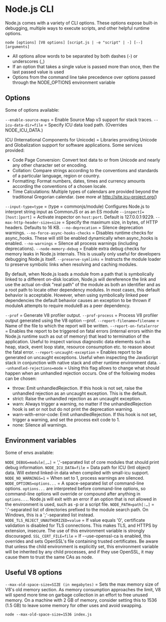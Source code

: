 # Node.js CLI

Node.js comes with a variety of CLI options. These options expose built-in debugging, multiple ways to execute scripts, and other helpful runtime options.

`node [options] [V8 options] [script.js | -e "script" | -] [--] [arguments]`

- All options allow words to be separated by both dashes (-) or underscores (\_)
- If an option that takes a single value is passed more than once, then the last passed value is used
- Options from the command line take precedence over options passed through the NODE_OPTIONS environment variable

## Options

Some of options available:

`--enable-source-maps` = Enable Source Map v3 support for stack traces.
`--icu-data-dir=file` = Specify ICU data load path. (Overrides NODE_ICU_DATA.)

ICU (International Components for Unicode) = Libraries providing Unicode and Globalization support for software applications. Some services provided:

- Code Page Conversion: Convert text data to or from Unicode and nearly any other character set or encoding.
- Collation: Compare strings according to the conventions and standards of a particular language, region or country.
- Formatting: Format numbers, dates, times and currency amounts according the conventions of a chosen locale.
- Time Calculations: Multiple types of calendars are provided beyond the traditional Gregorian calendar.
  (see more at http://site.icu-project.org/)

`--input-type=type` = (type = commonjs/module) Configures Node.js to interpret string input as CommonJS or as an ES module
`--inspect[=[host:]port]` = Activate inspector on `host:port`. Default is 127.0.0.1:9229.
`--max-http-header-size=size` = Specify the maximum size, in bytes, of HTTP headers. Defaults to 16 KB.
`--no-deprecation` = Silence deprecation warnings.
`--no-force-async-hooks-checks` = Disables runtime checks for async_hooks. These will still be enabled dynamically when async_hooks is enabled.
`--no-warnings` = Silence all process warnings (including deprecations).
`--node-memory-debug` = Enable extra debug checks for memory leaks in Node.js internals. This is usually only useful for developers debugging Node.js itself.
`--preserve-symlinks` = Instructs the module loader to preserve symbolic links when resolving and caching modules.

By default, when Node.js loads a module from a path that is symbolically linked to a different on-disk location, Node.js will dereference the link and use the actual on-disk "real path" of the module as both an identifier and as a root path to locate other dependency modules. In most cases, this default behavior is acceptable. However, when using symbolically linked peer dependencies the default behavior causes an exception to be thrown if moduleA attempts to require moduleB as a peer dependency.

`--prof` = Generate V8 profiler output.
`--prof-process` = Process V8 profiler output generated using the V8 option --prof.
`--report-filename=filename` = Name of the file to which the report will be written.
`--report-on-fatalerror` = Enables the report to be triggered on fatal errors (internal errors within the Node.js runtime such as out of memory) that lead to termination of the application. Useful to inspect various diagnostic data elements such as heap, stack, event loop state, resource consumption etc. to reason about the fatal error.
`--report-uncaught-exception` = Enables report to be generated on uncaught exceptions. Useful when inspecting the JavaScript stack in conjunction with native stack and other runtime environment data.
`--unhandled-rejections=mode` = Using this flag allows to change what should happen when an unhandled rejection occurs. One of the following modes can be chosen:

- throw: Emit unhandledRejection. If this hook is not set, raise the unhandled rejection as an uncaught exception. This is the default.
- strict: Raise the unhandled rejection as an uncaught exception.
- warn: Always trigger a warning, no matter if the unhandledRejection hook is set or not but do not print the deprecation warning.
- warn-with-error-code: Emit unhandledRejection. If this hook is not set, trigger a warning, and set the process exit code to 1.
- none: Silence all warnings.

## Environment variables

Some of envs available:

`NODE_DEBUG=module[,…]` = ','-separated list of core modules that should print debug information.
`NODE_ICU_DATA=file` = Data path for ICU (Intl object) data. Will extend linked-in data when compiled with small-icu support.
`NODE_NO_WARNINGS=1` = When set to 1, process warnings are silenced.
`NODE_OPTIONS=options...` = A space-separated list of command-line options. `options...` are interpreted before command-line options, so command-line options will override or compound after anything in `options...`. Node.js will exit with an error if an option that is not allowed in the environment is used, such as -p or a script file.
`NODE_PATH=path[:…]` = ':'-separated list of directories prefixed to the module search path. On Windows, this is a ';'-separated list instead.
`NODE_TLS_REJECT_UNAUTHORIZED=value` = If value equals '0', certificate validation is disabled for TLS connections. This makes TLS, and HTTPS by extension, insecure. The use of this environment variable is strongly discouraged.
`SSL_CERT_FILE=file` = If --use-openssl-ca is enabled, this overrides and sets OpenSSL's file containing trusted certificates.
Be aware that unless the child environment is explicitly set, this environment variable will be inherited by any child processes, and if they use OpenSSL, it may cause them to trust the same CAs as node.

## Useful V8 options

`--max-old-space-size=SIZE (in megabytes)` = Sets the max memory size of V8's old memory section. As memory consumption approaches the limit, V8 will spend more time on garbage collection in an effort to free unused memory.
On a machine with 2 GB of memory, consider setting this to 1536 (1.5 GB) to leave some memory for other uses and avoid swapping.

`node --max-old-space-size=1536 index.js`
